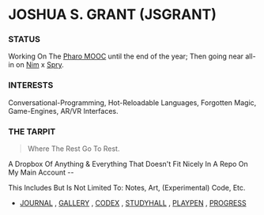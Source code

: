 # JOSHUA S. GRANT (JSGRANT)

### STATUS
Working On The [Pharo MOOC](https://mooc.pharo.org/) until the end of the year; Then going near all-in on [Nim](https://nim-lang.org/) x [Spry](http://sprylang.se/).

### INTERESTS
Conversational-Programming, Hot-Reloadable Languages, Forgotten Magic, Game-Engines, AR/VR Interfaces.

### THE TARPIT
> Where The Rest Go To Rest.

A Dropbox Of Anything & Everything That Doesn't Fit Nicely In A Repo On My Main Account --

This Includes But Is Not Limited To: Notes, Art, (Experimental) Code, Etc.
- [JOURNAL](https://github.com/THE-TARPIT/JOURNAL) , [GALLERY](https://github.com/THE-TARPIT/GALLERY) , [CODEX](https://github.com/THE-TARPIT/CODEX) , [STUDYHALL](https://github.com/THE-TARPIT/STUDYHALL) , [PLAYPEN](https://github.com/THE-TARPIT/PLAYPEN) , [PROGRESS](https://github.com/THE-TARPIT/PROGRESS) 

<!--
**jsgrant/jsgrant** is a ✨ _special_ ✨ repository because its `README.md` (this file) appears on your GitHub profile.

Here are some ideas to get you started:

- 🔭 I’m currently working on ...
- 🌱 I’m currently learning ...
- 👯 I’m looking to collaborate on ...
- 🤔 I’m looking for help with ...
- 💬 Ask me about ...
- 📫 How to reach me: ...
- 😄 Pronouns: ...
- ⚡ Fun fact: ...
-->

